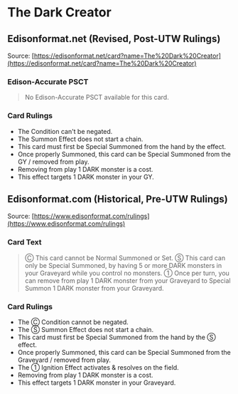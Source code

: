# The Dark Creator

## Edisonformat.net (Revised, Post-UTW Rulings)

Source: [https://edisonformat.net/card?name=The%20Dark%20Creator](https://edisonformat.net/card?name=The%20Dark%20Creator)

### Edison-Accurate PSCT

> No Edison-Accurate PSCT available for this card.

### Card Rulings

*   The Condition can't be negated.
*   The Summon Effect does not start a chain.
*   This card must first be Special Summoned from the hand by the effect.
*   Once properly Summoned, this card can be Special Summoned from the GY / removed from play.
*   Removing from play 1 DARK monster is a cost.
*   This effect targets 1 DARK monster in your GY.


## Edisonformat.com (Historical, Pre-UTW Rulings)

Source: [https://www.edisonformat.com/rulings](https://www.edisonformat.com/rulings)

### Card Text

> Ⓒ This card cannot be Normal Summoned or Set. Ⓢ This card can only be Special Summoned, by having 5 or more DARK monsters in your Graveyard while you control no monsters. ① Once per turn, you can remove from play 1 DARK monster from your Graveyard to Special Summon 1 DARK monster from your Graveyard.

### Card Rulings

*   The Ⓒ Condition cannot be negated.
*   The Ⓢ Summon Effect does not start a chain.
*   This card must first be Special Summoned from the hand by the Ⓢ effect.
*   Once properly Summoned, this card can be Special Summoned from the Graveyard / removed from play.
*   The ① Ignition Effect activates & resolves on the field.
*   Removing from play 1 DARK monster is a cost.
*   This effect targets 1 DARK monster in your Graveyard.


